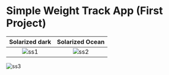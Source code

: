 # Simple Weight Track App (First Project)

Solarized dark             |  Solarized Ocean
:-------------------------:|:-------------------------:
![ss1](https://user-images.githubusercontent.com/54003186/229817184-8c84e435-4b42-4ffb-b502-92a25e0d5a44.png)  |  ![ss2](https://user-images.githubusercontent.com/54003186/229817206-804d50b1-ef09-46d6-8e65-0af54e55b3fa.png)


![ss3](https://user-images.githubusercontent.com/54003186/229817213-371452f6-55ce-4bf4-95f1-4b89bd307f08.png)

